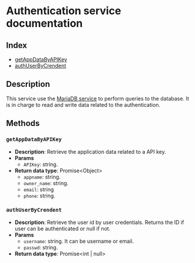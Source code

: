 # Authentication service documentation

## Index

* [getAppDataByAPIKey](#getAppDataByAPIKey)
* [authUserByCrendent](#authUserByCrendent)

## Description

This service use the [MariaDB service](MARIADB.md) to perform queries to the database. It is in charge to read and write
data related to the authentication.

## Methods

### `getAppDataByAPIKey`

* **Description**: Retrieve the application data related to a API key.
* **Params**
  * `APIKey`: string.
* **Return data type**: Promise\<Object>
  * `appname`: string.
  * `owner_name`: string.
  * `email`: string
  * `phone`: string.

### `authUserByCrendent`

* **Description**: Retrieve the user id by user credentials. Returns the ID if user can be authenticated or null if not.
* **Params**
  * `username`: string. It can be username or email.
  * `passwd`: string. 
* **Return data type**: Promise\<int | null>
